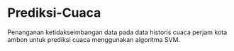 # Prediksi-Cuaca
Penanganan ketidakseimbangan data pada data historis cuaca perjam kota ambon untuk prediksi cuaca menggunakan algoritma SVM.
